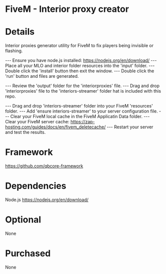 # FiveM - Interior proxy creator


# Details

Interior proxies generator utility for FiveM to fix players being invisible or flashing. 

--- Ensure you have node.js installed: https://nodejs.org/en/download/
--- Place all your MLO and interior folder resources into the 'input' folder. 
--- Double click the 'install' button then exit the window. 
--- Double click the 'run' button and files are generated. 

--- Review the 'output' folder for the 'interiorproxies' file.
--- Drag and drop 'interiorproxies' file to the 'interiors-streamer' folder hat is included with this repo. 

--- Drag and drop 'interiors-streamer' folder into your FiveM 'resources' folder. 
--- Add 'ensure interiors-streamer' to your server configuration file. 
--- Clear your FiveM local cache in the FiveM Applicatin Data folder. 
--- Clear your FiveM server cache: https://zap-hosting.com/guides/docs/en/fivem_deletecache/
--- Restart your server and test the results. 

# Framework
https://github.com/qbcore-framework

# Dependencies

Node.js https://nodejs.org/en/download/

# Optional

None

# Purchased

None
